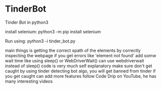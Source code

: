 # TinderBot
Tinder Bot in python3

install selenium:
  python3 -m pip install selenium
  
Run using: 
  python3 -i tinder_bot.py
  
main things is getting the correct xpath of the elements by correctly inspecting the webpage
if you get errors like 'element not found' add somw wait time like using sleep() or WebDriverWait()
can use webdriverwait instead of sleep()
code is very much self explanatory
make sure don't get caught by using tinder detecting bot algo, you will get banned from tinder if you get caught 
can add more features
follow Code Drip on YouTube, he has many interesting videos
